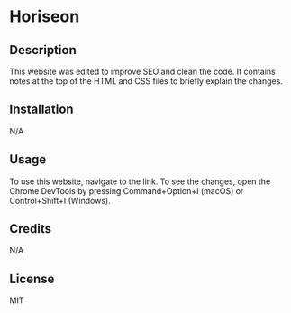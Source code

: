 # Horiseon

## Description

This website was edited to improve SEO and clean the code. It contains notes at the top of the HTML and CSS files to briefly explain the changes.

## Installation

N/A

## Usage

To use this website, navigate to the link. To see the changes, open the Chrome DevTools by pressing Command+Option+I (macOS) or Control+Shift+I (Windows).

## Credits

N/A

## License

MIT